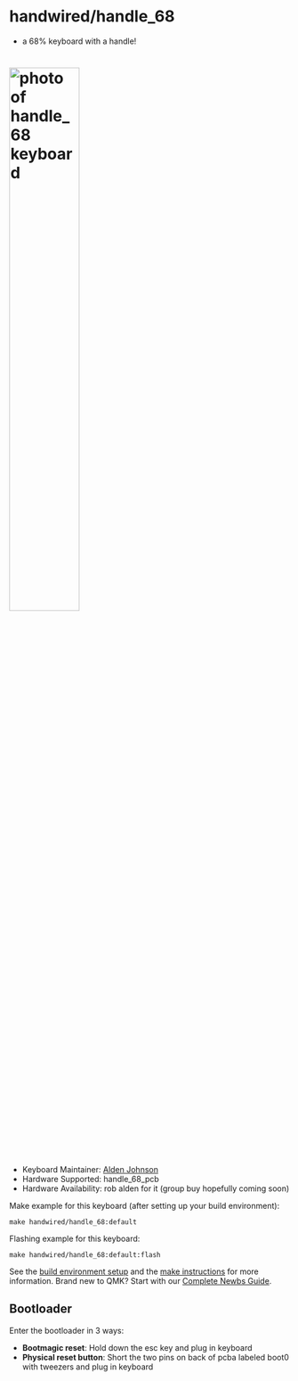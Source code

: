 # handwired/handle_68

* a 68% keyboard with a handle!

# <img alt="photo of handle_68 keyboard" src="https://i.imgur.com/7ijNXEm.jpeg" style="width:50%; height:auto;">

* Keyboard Maintainer: [Alden Johnson](https://github.com/Alden5)
* Hardware Supported: handle_68_pcb
* Hardware Availability: rob alden for it (group buy hopefully coming soon)

Make example for this keyboard (after setting up your build environment):

    make handwired/handle_68:default

Flashing example for this keyboard:

    make handwired/handle_68:default:flash

See the [build environment setup](https://docs.qmk.fm/#/getting_started_build_tools) and the [make instructions](https://docs.qmk.fm/#/getting_started_make_guide) for more information. Brand new to QMK? Start with our [Complete Newbs Guide](https://docs.qmk.fm/#/newbs).

## Bootloader

Enter the bootloader in 3 ways:

* **Bootmagic reset**: Hold down the esc key and plug in keyboard
* **Physical reset button**: Short the two pins on back of pcba labeled boot0 with tweezers and plug in keyboard
